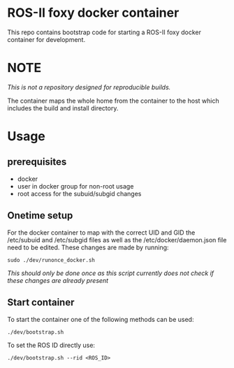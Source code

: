# ROS-II foxy docker container

This repo contains bootstrap code for starting a ROS-II foxy docker container for development.

# NOTE
_This is not a repository designed for reproducible builds._

The container maps the whole home from the container to the host which includes the build and install directory.


# Usage
## prerequisites
- docker
- user in docker group for non-root usage
- root access for the subuid/subgid changes


## Onetime setup
For the docker container to map with the correct UID and GID the /etc/subuid and /etc/subgid files as well as the /etc/docker/daemon.json file need to be edited.
These changes are made by running:

```
sudo ./dev/runonce_docker.sh
```

_This should only be done once as this script currently does not check if these changes are already present_

## Start container

To start the container one of the following methods can be used:

```
./dev/bootstrap.sh
```

To set the ROS ID directly use:
```
./dev/bootstrap.sh --rid <ROS_ID>
```

